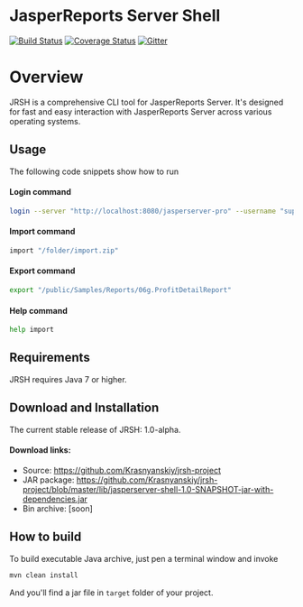 JasperReports Server Shell
==========================
[![Build Status](https://travis-ci.org/Krasnyanskiy/jrsh-project.svg?branch=master)](https://travis-ci.org/Krasnyanskiy/jrsh-project) [![Coverage Status](https://img.shields.io/coveralls/Krasnyanskiy/jrs-command-line-tool.svg)](https://coveralls.io/r/Krasnyanskiy/jrs-command-line-tool?branch=master)
[![Gitter](https://badges.gitter.im/Join%20Chat.svg)](https://gitter.im/Krasnyanskiy/jrs-command-line-tool?utm_source=badge&utm_medium=badge&utm_campaign=pr-badge&utm_content=body_badge)
# Overview
JRSH is a comprehensive CLI tool for JasperReports Server. It's designed for fast and easy interaction with JasperReports Server across various operating systems.
## Usage
The following code snippets show how to run
#### Login command
```bash
login --server "http://localhost:8080/jasperserver-pro" --username "superuser" --password "superuser"
```
#### Import command
```bash
import "/folder/import.zip"
```
#### Export command
```bash
export "/public/Samples/Reports/06g.ProfitDetailReport"
```
#### Help command
```bash
help import
```
## Requirements
JRSH requires Java 7 or higher.
## Download and Installation
The current stable release of JRSH: 1.0-alpha.
#### Download links:
- Source: https://github.com/Krasnyanskiy/jrsh-project
- JAR package: https://github.com/Krasnyanskiy/jrsh-project/blob/master/lib/jasperserver-shell-1.0-SNAPSHOT-jar-with-dependencies.jar
- Bin archive: [soon]

## How to build
To build executable Java archive, just pen a terminal window and invoke
```java
mvn clean install
```
And you'll find a jar file in `target` folder of your project.
